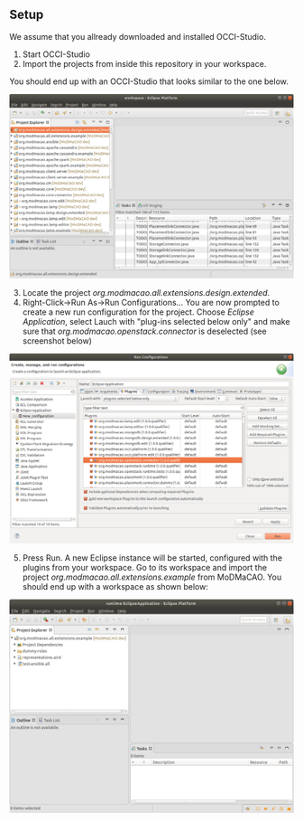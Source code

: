 
## Setup
We assume that you allready downloaded and installed OCCI-Studio.
1. Start OCCI-Studio
2. Import the projects from inside this repository in your workspace.

You should end up with an OCCI-Studio that looks similar to the one below.

<p align="center">
  <img src="workspace-after-import.png" alt="OCCI-Studio after import" width="600"/>
</p>


3. Locate the project *org.modmacao.all.extensions.design.extended*.
4. Right-Click->Run As->Run Configurations... You are now prompted to create a new run configuration for 
the project. Choose *Eclipse Application*, select Lauch with "plug-ins selected below only" and make sure
that *org.modmacao.openstack.connector* is deselected (see screenshot below)

<p align="center">
  <img src="create-run-configuration.png" alt="Run Configuration Creation" width="600"/>
</p>

5. Press Run. A new Eclipse instance will be started, configured with the plugins from your workspace. Go to its
workspace and import the project *org.modmacao.all.extensions.example* from MoDMaCAO. You should end up with a 
workspace as shown below:

<p align="center">
  <img src="setup-example-project.png" alt="Setup example project" width="600"/>
</p>
